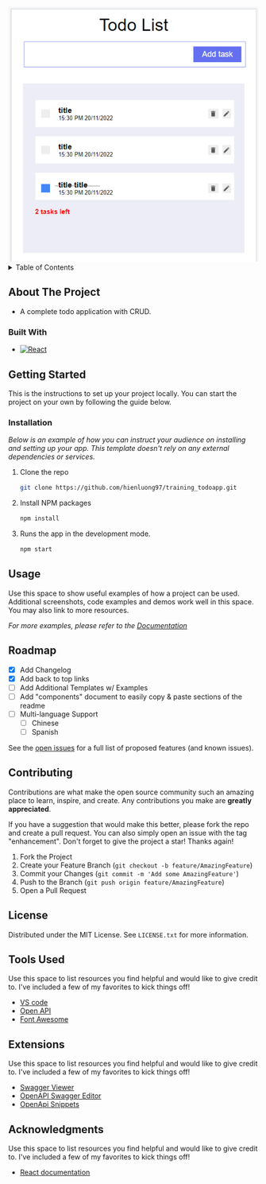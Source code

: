 <img src="./src/demoImg.png" alt="My app sreenshot" />

<!-- TABLE OF CONTENTS -->
<details>
  <summary>Table of Contents</summary>
  <ol>
    <li>
      <a href="#about-the-project">About The Project</a>
      <ul>
        <li><a href="#built-with">Built With</a></li>
      </ul>
    </li>
    <li>
      <a href="#getting-started">Getting Started</a>
      <ul>
        <li><a href="#installation">Installation</a></li>
      </ul>
    </li>
    <li><a href="#usage">Usage</a></li>
    <li><a href="#roadmap">Roadmap</a></li>
    <li><a href="#contributing">Contributing</a></li>
    <li><a href="#license">License</a></li>
    <li><a href="#acknowledgments">Used tool</a></li>
    <li><a href="#acknowledgments">Extensions</a></li>
    <li><a href="#acknowledgments">Acknowledgments</a></li>
  </ol>
</details>

<!-- ABOUT THE PROJECT -->
## About The Project
* A complete todo application with CRUD.

### Built With

* [![React][React.js]][React-url]

<!-- GETTING STARTED -->
## Getting Started

This is the instructions to set up your project locally.
You can start the project on your own by following the guide below.

### Installation

_Below is an example of how you can instruct your audience on installing and setting up your app. This template doesn't rely on any external dependencies or services._

1. Clone the repo
   ```sh
   git clone https://github.com/hienluong97/training_todoapp.git
   ```
2. Install NPM packages
   ```sh
   npm install
   ```
3. Runs the app in the development mode.
   ```sh
   npm start
   ```

<!-- USAGE EXAMPLES -->
## Usage

Use this space to show useful examples of how a project can be used. Additional screenshots, code examples and demos work well in this space. You may also link to more resources.

_For more examples, please refer to the [Documentation](https://example.com)_


<!-- ROADMAP -->
## Roadmap

- [x] Add Changelog
- [x] Add back to top links
- [ ] Add Additional Templates w/ Examples
- [ ] Add "components" document to easily copy & paste sections of the readme
- [ ] Multi-language Support
    - [ ] Chinese
    - [ ] Spanish

See the [open issues](https://github.com/othneildrew/Best-README-Template/issues) for a full list of proposed features (and known issues).



<!-- CONTRIBUTING -->
## Contributing

Contributions are what make the open source community such an amazing place to learn, inspire, and create. Any contributions you make are **greatly appreciated**.

If you have a suggestion that would make this better, please fork the repo and create a pull request. You can also simply open an issue with the tag "enhancement".
Don't forget to give the project a star! Thanks again!

1. Fork the Project
2. Create your Feature Branch (`git checkout -b feature/AmazingFeature`)
3. Commit your Changes (`git commit -m 'Add some AmazingFeature'`)
4. Push to the Branch (`git push origin feature/AmazingFeature`)
5. Open a Pull Request


<!-- LICENSE -->
## License

Distributed under the MIT License. See `LICENSE.txt` for more information.

<!-- Tools Used -->
## Tools Used

Use this space to list resources you find helpful and would like to give credit to. I've included a few of my favorites to kick things off!

* [VS code ](https://code.visualstudio.com/)
* [Open API](https://swagger.io/)
* [Font Awesome](https://fontawesome.com)

<!-- Extensions -->
## Extensions

Use this space to list resources you find helpful and would like to give credit to. I've included a few of my favorites to kick things off!

* [Swagger Viewer ](https://marketplace.visualstudio.com/items?itemName=Arjun.swagger-viewer)
* [OpenAPI Swagger Editor](https://marketplace.visualstudio.com/items?itemName=42Crunch.vscode-openapi)
* [OpenApi Snippets](https://marketplace.visualstudio.com/items?itemName=proohit.openapi-snippets)


<!-- ACKNOWLEDGMENTS -->
## Acknowledgments

Use this space to list resources you find helpful and would like to give credit to. I've included a few of my favorites to kick things off!

* [React documentation ](https://reactjs.org/)



<!-- MARKDOWN LINKS & IMAGES -->
[React.js]: https://img.shields.io/badge/React-20232A?style=for-the-badge&logo=react&logoColor=61DAFB
[React-url]: https://reactjs.org/
